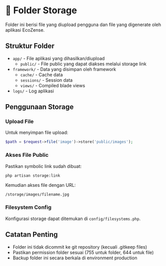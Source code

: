 # 💾 Folder Storage

Folder ini berisi file yang diupload pengguna dan file yang digenerate oleh aplikasi EcoZense.

## Struktur Folder

- `app/` - File aplikasi yang dihasilkan/diupload
  - `public/` - File public yang dapat diakses melalui storage link
- `framework/` - Data yang disimpan oleh framework
  - `cache/` - Cache data
  - `sessions/` - Session data
  - `views/` - Compiled blade views
- `logs/` - Log aplikasi

## Penggunaan Storage

### Upload File

Untuk menyimpan file upload:
```php
$path = $request->file('image')->store('public/images');
```

### Akses File Public

Pastikan symbolic link sudah dibuat:
```bash
php artisan storage:link
```

Kemudian akses file dengan URL:
```
/storage/images/filename.jpg
```

### Filesystem Config

Konfigurasi storage dapat ditemukan di `config/filesystems.php`.

## Catatan Penting

- Folder ini tidak dicommit ke git repository (kecuali .gitkeep files)
- Pastikan permission folder sesuai (755 untuk folder, 644 untuk file)
- Backup folder ini secara berkala di environment production 